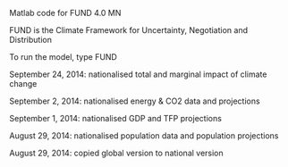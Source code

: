 Matlab code for FUND 4.0 MN

FUND is the Climate Framework for Uncertainty, Negotiation and Distribution

To run the model, type FUND

September 24, 2014: nationalised total and marginal impact of climate change

September 2, 2014: nationalised energy & CO2 data and projections

September 1, 2014: nationalised GDP and TFP projections

August 29, 2014: nationalised population data and population projections

August 29, 2014: copied global version to national version
